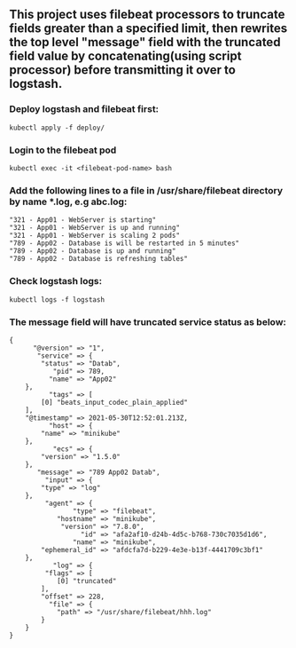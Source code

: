 ## This project uses filebeat processors to truncate fields greater than a specified limit, then rewrites the top level "message" field with the truncated field value by concatenating(using script processor) before transmitting it over to logstash.


### Deploy logstash and filebeat first:

`kubectl apply -f deploy/`

### Login to the filebeat pod

`kubectl exec -it <filebeat-pod-name> bash`

### Add the following lines to a file in /usr/share/filebeat directory by name *.log, e.g abc.log:

```
"321 - App01 - WebServer is starting"
"321 - App01 - WebServer is up and running"
"321 - App01 - WebServer is scaling 2 pods"
"789 - App02 - Database is will be restarted in 5 minutes"
"789 - App02 - Database is up and running"
"789 - App02 - Database is refreshing tables"
```

### Check logstash logs:

`kubectl logs -f logstash`

### The message field will have truncated service status as below:

```
{
      "@version" => "1",
       "service" => {
        "status" => "Datab",
           "pid" => 789,
          "name" => "App02"
    },
          "tags" => [
        [0] "beats_input_codec_plain_applied"
    ],
    "@timestamp" => 2021-05-30T12:52:01.213Z,
          "host" => {
        "name" => "minikube"
    },
           "ecs" => {
        "version" => "1.5.0"
    },
       "message" => "789 App02 Datab",
         "input" => {
        "type" => "log"
    },
         "agent" => {
                "type" => "filebeat",
            "hostname" => "minikube",
             "version" => "7.8.0",
                  "id" => "afa2af10-d24b-4d5c-b768-730c7035d1d6",
                "name" => "minikube",
        "ephemeral_id" => "afdcfa7d-b229-4e3e-b13f-4441709c3bf1"
    },
           "log" => {
         "flags" => [
            [0] "truncated"
        ],
        "offset" => 228,
          "file" => {
            "path" => "/usr/share/filebeat/hhh.log"
        }
    }
}
```
